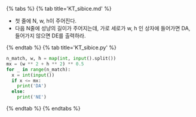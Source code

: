 {% tabs %}
{% tab title='KT_sibice.md' %}

* 첫 줄에 N, w, h이 주어진다.
* 다음 N줄에 성냥의 길이가 주어지는데, 가로 세로가 w, h 인 상자에 들어가면 DA, 들어가지 않으면 DE를 출력하라.

{% endtab %}
{% tab title='KT_sibice.py' %}

```py
n_match, w, h = map(int, input().split())
mx = (w ** 2 + h ** 2) ** 0.5
for _ in range(n_match):
  x = int(input())
  if x <= mx:
    print('DA')
  else:
    print('NE')
```

{% endtab %}
{% endtabs %}